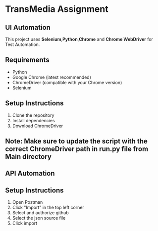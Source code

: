 # TransMedia Assignment

## UI Automation

This project uses **Selenium**,**Python**,**Chrome** and **Chrome WebDriver** for Test Automation.

## Requirements

- Python
- Google Chrome (latest recommended)
- ChromeDriver (compatible with your Chrome version)
- Selenium

## Setup Instructions

1. Clone the repository
2. Install dependencies
3. Download ChromeDriver

## Note: Make sure to update the script with the correct ChromeDriver path in run.py file from Main directory



## API Automation

## Setup Instructions

1. Open Postman
2. Click "Import" in the top left corner
3. Select and authorize github
4. Select the json source file
5. Click import
   
